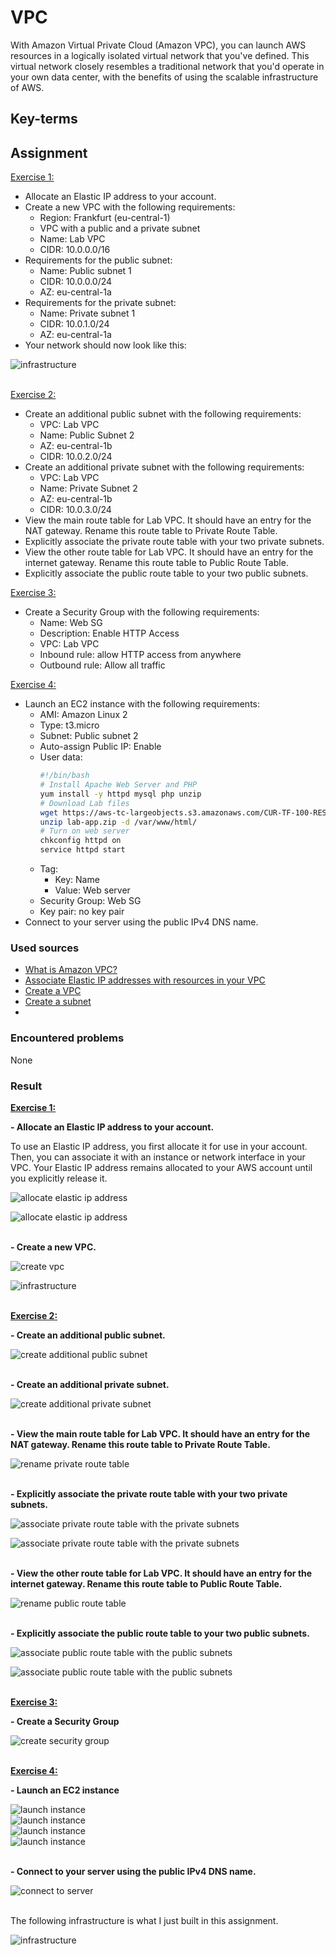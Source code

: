 # VPC
With Amazon Virtual Private Cloud (Amazon VPC), you can launch AWS resources in a logically isolated virtual network that you've defined. This virtual network closely resembles a traditional network that you'd operate in your own data center, with the benefits of using the scalable infrastructure of AWS.

## Key-terms

## Assignment

<ins>Exercise 1:</ins>
- Allocate an Elastic IP address to your account.
- Create a new VPC with the following requirements:
    - Region: Frankfurt (eu-central-1)
    - VPC with a public and a private subnet
    - Name: Lab VPC
    - CIDR: 10.0.0.0/16
- Requirements for the public subnet:
    - Name: Public subnet 1
    - CIDR: 10.0.0.0/24
    - AZ: eu-central-1a
- Requirements for the private subnet:
    - Name: Private subnet 1
    - CIDR: 10.0.1.0/24
    - AZ: eu-central-1a
- Your network should now look like this:

![infrastructure](/04_AWS_1/images/10_vpc.png)<br><br>

<ins>Exercise 2:</ins>
- Create an additional public subnet with the following requirements:
    - VPC: Lab VPC
    - Name: Public Subnet 2
    - AZ: eu-central-1b
    - CIDR: 10.0.2.0/24
- Create an additional private subnet with the following requirements:
    - VPC: Lab VPC
    - Name: Private Subnet 2
    - AZ: eu-central-1b
    - CIDR: 10.0.3.0/24
- View the main route table for Lab VPC. It should have an entry for the NAT gateway. Rename this route table to Private Route Table.
- Explicitly associate the private route table with your two private subnets.
- View the other route table for Lab VPC. It should have an entry for the internet gateway. Rename this route table to Public Route Table.
- Explicitly associate the public route table to your two public subnets.

<ins>Exercise 3:</ins>
- Create a Security Group with the following requirements:
    - Name: Web SG
    - Description: Enable HTTP Access
    - VPC: Lab VPC
    - Inbound rule: allow HTTP access from anywhere
    - Outbound rule: Allow all traffic

<ins>Exercise 4:</ins>
- Launch an EC2 instance with the following requirements:
    - AMI: Amazon Linux 2
    - Type: t3.micro
    - Subnet: Public subnet 2
    - Auto-assign Public IP: Enable
    - User data:
        ```bash
        #!/bin/bash
        # Install Apache Web Server and PHP
        yum install -y httpd mysql php unzip
        # Download Lab files
        wget https://aws-tc-largeobjects.s3.amazonaws.com/CUR-TF-100-RESTRT-1/80-lab-vpc-web-server/lab-app.zip
        unzip lab-app.zip -d /var/www/html/
        # Turn on web server
        chkconfig httpd on
        service httpd start
        ```
    - Tag:
        - Key: Name
        - Value: Web server
    - Security Group: Web SG
    - Key pair: no key pair
- Connect to your server using the public IPv4 DNS name.

### Used sources
- [What is Amazon VPC?](https://docs.aws.amazon.com/vpc/latest/userguide/what-is-amazon-vpc.html)
- [Associate Elastic IP addresses with resources in your VPC](https://docs.aws.amazon.com/vpc/latest/userguide/vpc-eips.html)
- [Create a VPC](https://docs.aws.amazon.com/vpc/latest/userguide/create-vpc.html)
- [Create a subnet](https://docs.aws.amazon.com/vpc/latest/userguide/create-subnets.html)
- 

### Encountered problems
None

### Result

**<ins>Exercise 1:</ins>**

**- Allocate an Elastic IP address to your account.**

To use an Elastic IP address, you first allocate it for use in your account. Then, you can associate it with an instance or network interface in your VPC. Your Elastic IP address remains allocated to your AWS account until you explicitly release it.

![allocate elastic ip address](/04_AWS_1/images/10_vpc1-1-1.png)<br>

![allocate elastic ip address](/04_AWS_1/images/10_vpc1-1-2.png)<br><br>

**- Create a new VPC.**

![create vpc](/04_AWS_1/images/10_vpc1-2-1.png)<br>

![infrastructure](/04_AWS_1/images/10_vpc.png)<br><br>

**<ins>Exercise 2:</ins>**

**- Create an additional public subnet.**

![create additional public subnet](/04_AWS_1/images/10_vpc2-1-1.png)<br><br>

**- Create an additional private subnet.**

![create additional private subnet](/04_AWS_1/images/10_vpc2-2-1.png)<br><br>

**- View the main route table for Lab VPC. It should have an entry for the NAT gateway. Rename this route table to Private Route Table.**

![rename private route table](/04_AWS_1/images/10_vpc2-3-1.png)<br><br>

**- Explicitly associate the private route table with your two private subnets.**

![associate private route table with the private subnets](/04_AWS_1/images/10_vpc2-4-1.png)<br>

![associate private route table with the private subnets](/04_AWS_1/images/10_vpc2-4-2.png)<br><br>

**- View the other route table for Lab VPC. It should have an entry for the internet gateway. Rename this route table to Public Route Table.**

![rename public route table](/04_AWS_1/images/10_vpc2-5-1.png)<br><br>

**- Explicitly associate the public route table to your two public subnets.**

![associate public route table with the public subnets](/04_AWS_1/images/10_vpc2-6-1.png)<br>

![associate public route table with the public subnets](/04_AWS_1/images/10_vpc2-6-2.png)<br><br>

**<ins>Exercise 3:</ins>**

**- Create a Security Group**

![create security group](/04_AWS_1/images/10_vpc3-1-1.png)<br><br>

**<ins>Exercise 4:</ins>**

**- Launch an EC2 instance**

![launch instance](/04_AWS_1/images/10_vpc4-1-1.png)<br>
![launch instance](/04_AWS_1/images/10_vpc4-1-2.png)<br>
![launch instance](/04_AWS_1/images/10_vpc4-1-3.png)<br>
![launch instance](/04_AWS_1/images/10_vpc4-1-4.png)<br><br>

**- Connect to your server using the public IPv4 DNS name.**

![connect to server](/04_AWS_1/images/10_vpc4-2-1.png)<br><br>

The following infrastructure is what I just built in this assignment.

![infrastructure](/04_AWS_1/images/10_vpc4-2-2.png)<br><br>